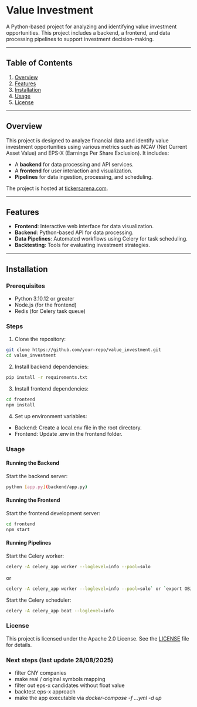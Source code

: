 # Value Investment

A Python-based project for analyzing and identifying value investment opportunities. This project includes a backend, a frontend, and data processing pipelines to support investment decision-making.

---

## Table of Contents

1. [Overview](#overview)
2. [Features](#features)
3. [Installation](#installation)
4. [Usage](#usage)
5. [License](#license)

---

## Overview

This project is designed to analyze financial data and identify value investment opportunities using various metrics such as NCAV (Net Current Asset Value) and EPS-X (Earnings Per Share Exclusion). It includes:

- A **backend** for data processing and API services.
- A **frontend** for user interaction and visualization.
- **Pipelines** for data ingestion, processing, and scheduling.

The project is hosted at [tickersarena.com](http://www.tickersarena.com).

---

## Features

- **Frontend**: Interactive web interface for data visualization.
- **Backend**: Python-based API for data processing.
- **Data Pipelines**: Automated workflows using Celery for task scheduling.
- **Backtesting**: Tools for evaluating investment strategies.

---

## Installation

### Prerequisites

- Python 3.10.12 or greater
- Node.js (for the frontend)
- Redis (for Celery task queue)

### Steps

1. Clone the repository:
  ```bash
  git clone https://github.com/your-repo/value_investment.git
  cd value_investment
  ```


2. Install backend dependencies:
  ```bash
  pip install -r requirements.txt
  ```

3. Install frontend dependencies:
  ```bash
  cd frontend
  npm install
  ```

4. Set up environment variables:

  - Backend: Create a local.env file in the root directory.
  - Frontend: Update .env in the frontend folder.

### Usage

#### Running the Backend

Start the backend server:
  ```bash
  python [app.py](backend/app.py)
  ```

#### Running the Frontend

Start the frontend development server:
  ```bash
  cd frontend
  npm start
  ```


#### Running Pipelines

Start the Celery worker:
  ```bash
  celery -A celery_app worker --loglevel=info --pool=solo
  ```

  or 

  ```bash
  celery -A celery_app worker --loglevel=info --pool=solo` or `export OBJC_DISABLE_INITIALIZE_FORK_SAFETY=YES && celery -A celery_app worker --loglevel=info --pool=solo
  ```

Start the Celery scheduler:
  ```bash
  celery -A celery_app beat --loglevel=info
  ```

### License

This project is licensed under the Apache 2.0 License. See the [LICENSE](LICENSE) file for details.

### Next steps (last update 28/08/2025)
  
  - filter CNY companies
  - make real / original symbols mapping
  - filter out eps-x candidates without float value
  - backtest eps-x approach
  - make the app executable via *docker-compose -f ...yml -d up*
